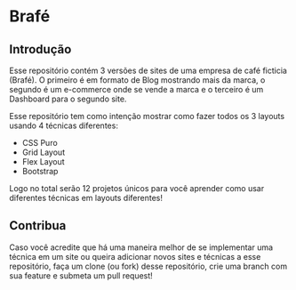 # Brafé

Introdução
----------
Esse repositório contém 3 versões de sites de uma empresa de café ficticia (Brafé). O primeiro é em formato de Blog mostrando mais da marca, o segundo é um e-commerce onde se vende a marca e o terceiro é um Dashboard para o segundo site.

Esse repositório tem como intenção mostrar como fazer todos os 3 layouts usando 4 técnicas diferentes:
* CSS Puro
* Grid Layout
* Flex Layout
* Bootstrap

Logo no total serão 12 projetos únicos para você aprender como usar diferentes técnicas em layouts diferentes!

Contribua
---------
Caso você acredite que há uma maneira melhor de se implementar uma técnica em um site ou queira adicionar novos sites e técnicas a esse repositório, faça um clone (ou fork) desse repositório, crie uma branch com sua feature e submeta um pull request!